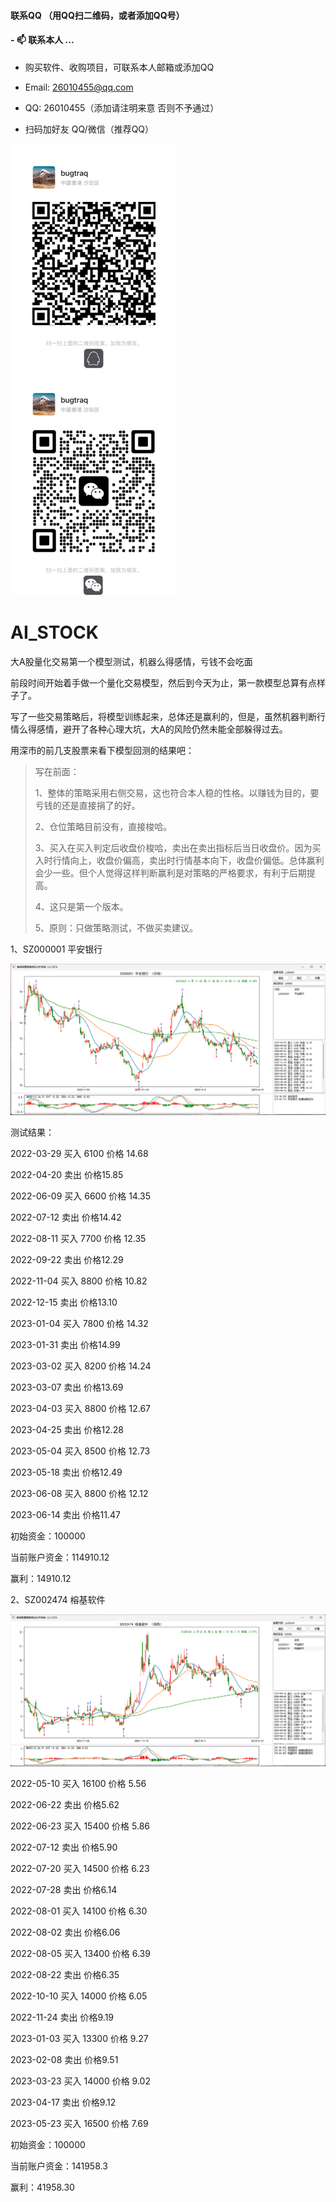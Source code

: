 #### 联系QQ （用QQ扫二维码，或者添加QQ号）
####  - 📫 联系本人 ...

* 购买软件、收购项目，可联系本人邮箱或添加QQ

* Email: 26010455@qq.com

* QQ: 26010455（添加请注明来意 否则不予通过）

* 扫码加好友 QQ/微信（推荐QQ）

![](demo/qq02_360.jpg) ![](demo/wechat03_360.jpg) 



# AI_STOCK
大A股量化交易第一个模型测试，机器么得感情，亏钱不会吃面


前段时间开始着手做一个量化交易模型，然后到今天为止，第一款模型总算有点样子了。

写了一些交易策略后，将模型训练起来，总体还是赢利的，但是，虽然机器判断行情么得感情，避开了各种心理大坑，大A的风险仍然未能全部躲得过去。

用深市的前几支股票来看下模型回测的结果吧：

>写在前面：
>
>1、整体的策略采用右侧交易，这也符合本人稳的性格。以赚钱为目的，要亏钱的还是直接捐了的好。
>
>2、仓位策略目前没有，直接梭哈。
>
>3、买入在买入判定后收盘价梭哈，卖出在卖出指标后当日收盘价。因为买入时行情向上，收盘价偏高，卖出时行情基本向下，收盘价偏低。总体赢利会少一些。但个人觉得这样判断赢利是对策略的严格要求，有利于后期提高。
>
>4、这只是第一个版本。
>
>5、原则：只做策略测试，不做买卖建议。
>
>

1、SZ000001 平安银行

![](demo/sz000001.png)

测试结果：

2022-03-29 买入 6100 价格 14.68

2022-04-20 卖出 价格15.85

2022-06-09 买入 6600 价格 14.35

2022-07-12 卖出 价格14.42

2022-08-11 买入 7700 价格 12.35

2022-09-22 卖出 价格12.29

2022-11-04 买入 8800 价格 10.82

2022-12-15 卖出 价格13.10

2023-01-04 买入 7800 价格 14.32

2023-01-31 卖出 价格14.99

2023-03-02 买入 8200 价格 14.24

2023-03-07 卖出 价格13.69

2023-04-03 买入 8800 价格 12.67

2023-04-25 卖出 价格12.28

2023-05-04 买入 8500 价格 12.73

2023-05-18 卖出 价格12.49

2023-06-08 买入 8800 价格 12.12

2023-06-14 卖出 价格11.47

初始资金：100000

当前账户资金：114910.12

赢利：14910.12


2、SZ002474 榕基软件

![](demo/sz002474.png)

2022-05-10 买入 16100 价格 5.56

2022-06-22 卖出 价格5.62

2022-06-23 买入 15400 价格 5.86

2022-07-12 卖出 价格5.90

2022-07-20 买入 14500 价格 6.23

2022-07-28 卖出 价格6.14

2022-08-01 买入 14100 价格 6.30

2022-08-02 卖出 价格6.06

2022-08-05 买入 13400 价格 6.39

2022-08-22 卖出 价格6.35

2022-10-10 买入 14000 价格 6.05

2022-11-24 卖出 价格9.19

2023-01-03 买入 13300 价格 9.27

2023-02-08 卖出 价格9.51

2023-03-23 买入 14000 价格 9.02

2023-04-17 卖出 价格9.12

2023-05-23 买入 16500 价格 7.69

初始资金：100000

当前账户资金：141958.3

赢利：41958.30





